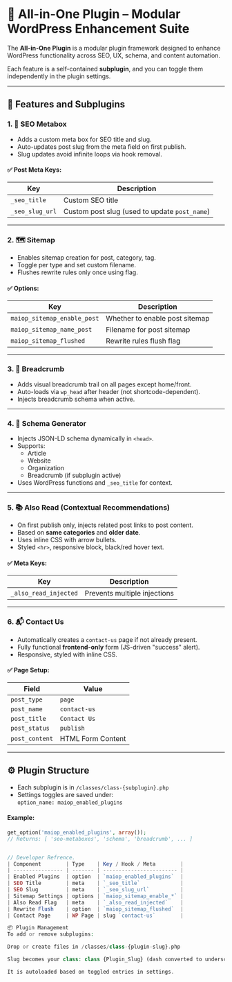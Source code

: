 # 🧩 All-in-One Plugin – Modular WordPress Enhancement Suite

The **All-in-One Plugin** is a modular plugin framework designed to enhance WordPress functionality across SEO, UX, schema, and content automation.

Each feature is a self-contained **subplugin**, and you can toggle them independently in the plugin settings.

---

## 🚀 Features and Subplugins

### 1. 📌 SEO Metabox
- Adds a custom meta box for SEO title and slug.
- Auto-updates post slug from the meta field on first publish.
- Slug updates avoid infinite loops via hook removal.

#### ✅ Post Meta Keys:
| Key               | Description                 |
|------------------|-----------------------------|
| `_seo_title`     | Custom SEO title            |
| `_seo_slug_url`  | Custom post slug (used to update `post_name`) |

---

### 2. 🗺 Sitemap
- Enables sitemap creation for post, category, tag.
- Toggle per type and set custom filename.
- Flushes rewrite rules only once using flag.

#### ✅ Options:
| Key                          | Description                          |
|-----------------------------|--------------------------------------|
| `maiop_sitemap_enable_post` | Whether to enable post sitemap       |
| `maiop_sitemap_name_post`   | Filename for post sitemap            |
| `maiop_sitemap_flushed`     | Rewrite rules flush flag             |

---

### 3. 🧭 Breadcrumb
- Adds visual breadcrumb trail on all pages except home/front.
- Auto-loads via `wp_head` after header (not shortcode-dependent).
- Injects breadcrumb schema when active.

---

### 4. 🧠 Schema Generator
- Injects JSON-LD schema dynamically in `<head>`.
- Supports:
  - Article
  - Website
  - Organization
  - Breadcrumb (if subplugin active)
- Uses WordPress functions and `_seo_title` for context.

---

### 5. 📚 Also Read (Contextual Recommendations)
- On first publish only, injects related post links to post content.
- Based on **same categories** and **older date**.
- Uses inline CSS with arrow bullets.
- Styled `<hr>`, responsive block, black/red hover text.

#### ✅ Meta Keys:
| Key                      | Description                        |
|-------------------------|------------------------------------|
| `_also_read_injected`   | Prevents multiple injections       |

---

### 6. 📬 Contact Us
- Automatically creates a `contact-us` page if not already present.
- Fully functional **frontend-only** form (JS-driven "success" alert).
- Responsive, styled with inline CSS.

#### ✅ Page Setup:
| Field         | Value             |
|---------------|-------------------|
| `post_type`   | `page`            |
| `post_name`   | `contact-us`      |
| `post_title`  | `Contact Us`      |
| `post_status` | `publish`         |
| `post_content`| HTML Form Content |

---

## ⚙ Plugin Structure

- Each subplugin is in `/classes/class-{subplugin}.php`
- Settings toggles are saved under:  
  `option_name: maiop_enabled_plugins`

#### Example:
```php
get_option('maiop_enabled_plugins', array());
// Returns: [ 'seo-metaboxes', 'schema', 'breadcrumb', ... ]


// Developer Refrence.
| Component        | Type    | Key / Hook / Meta        |
| ---------------- | ------- | ------------------------ |
| Enabled Plugins  | option  | `maiop_enabled_plugins`  |
| SEO Title        | meta    | `_seo_title`             |
| SEO Slug         | meta    | `_seo_slug_url`          |
| Sitemap Settings | options | `maiop_sitemap_enable_*` |
| Also Read Flag   | meta    | `_also_read_injected`    |
| Rewrite Flush    | option  | `maiop_sitemap_flushed`  |
| Contact Page     | WP Page | slug `contact-us`        |

📦 Plugin Management
To add or remove subplugins:

Drop or create files in /classes/class-{plugin-slug}.php

Slug becomes your class: class {Plugin_Slug} (dash converted to underscore, capitalized)

It is autoloaded based on toggled entries in settings.
